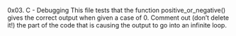 0x03. C - Debugging
This file tests that the function positive_or_negative() gives the correct output when given a case of 0.
Comment out (don’t delete it!) the part of the code that is causing the output to go into an infinite loop.
